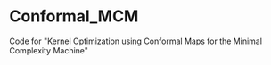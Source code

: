 # Conformal_MCM
Code for "Kernel Optimization using Conformal Maps for the Minimal Complexity Machine"
